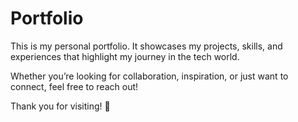 # Portfolio

This is my personal portfolio. It showcases my projects, skills, and experiences that highlight my journey in the tech world.

Whether you’re looking for collaboration, inspiration, or just want to connect, feel free to reach out!

Thank you for visiting! 🚀
